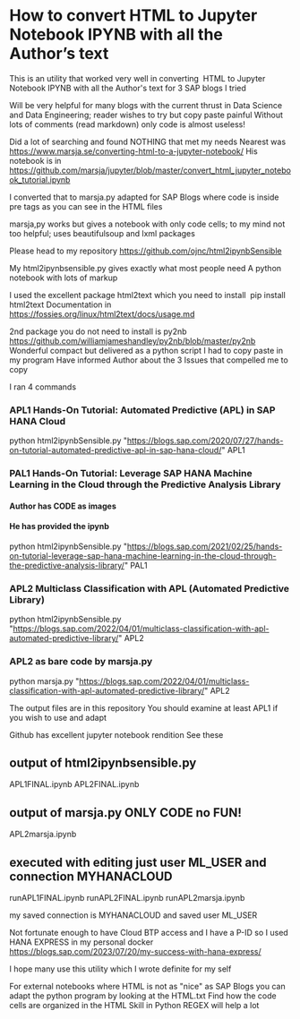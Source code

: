 # How to convert HTML to Jupyter Notebook IPYNB with all the Author’s text
This is an utility that worked very well in converting  HTML to Jupyter Notebook IPYNB with all the Author's text for 3 SAP blogs I tried

Will be very helpful for many blogs with the current thrust in Data Science and Data Engineering; reader wishes to try but copy paste painful
Without lots of comments (read markdown) only code is almost useless!


Did a lot of searching and found NOTHING that met my needs
Nearest was https://www.marsja.se/converting-html-to-a-jupyter-notebook/
His notebook is in https://github.com/marsja/jupyter/blob/master/convert_html_jupyter_notebook_tutorial.ipynb

I converted that to marsja.py adapted for SAP Blogs where code is
inside pre tags as you can see in the HTML files

marsja,py works but gives a notebook with only code cells;
to my mind not too helpful; uses beautifulsoup and lxml packages 

Please head to my repository https://github.com/ojnc/html2ipynbSensible

My html2ipynbsensible.py gives exactly what most people need
A python notebook with lots of markup

I used the excellent package html2text which you need to install 
pip install html2text
Documentation in https://fossies.org/linux/html2text/docs/usage.md

2nd package you do not need to install is py2nb https://github.com/williamjameshandley/py2nb/blob/master/py2nb
Wonderful compact but delivered as a python script
I had to copy paste in my program
Have informed Author about the 3 Issues that compelled me to copy


I ran 4 commands


### APL1 Hands-On Tutorial: Automated Predictive (APL) in SAP HANA Cloud
python html2ipynbSensible.py "https://blogs.sap.com/2020/07/27/hands-on-tutorial-automated-predictive-apl-in-sap-hana-cloud/" APL1

### PAL1 Hands-On Tutorial: Leverage SAP HANA Machine Learning in the Cloud through the Predictive Analysis Library
#### Author has CODE as images
#### He has provided the ipynb
python html2ipynbSensible.py "https://blogs.sap.com/2021/02/25/hands-on-tutorial-leverage-sap-hana-machine-learning-in-the-cloud-through-the-predictive-analysis-library/" PAL1

### APL2 Multiclass Classification with APL (Automated Predictive Library)
python html2ipynbSensible.py "https://blogs.sap.com/2022/04/01/multiclass-classification-with-apl-automated-predictive-library/" APL2

### APL2 as bare code by marsja.py
python marsja.py "https://blogs.sap.com/2022/04/01/multiclass-classification-with-apl-automated-predictive-library/" APL2

The output files are in this repository
You should examine at least APL1 if you wish to use and adapt

Github has excellent jupyter notebook rendition
See these
## output of html2ipynbsensible.py
APL1FINAL.ipynb
APL2FINAL.ipynb

## output of marsja.py ONLY CODE no FUN!
APL2marsja.ipynb


## executed with editing just user ML_USER and connection MYHANACLOUD 
runAPL1FINAL.ipynb
runAPL2FINAL.ipynb
runAPL2marsja.ipynb

my saved connection is MYHANACLOUD and saved user ML_USER

Not fortunate enough to have Cloud BTP access and I have a P-ID
so I used HANA EXPRESS in my personal docker
https://blogs.sap.com/2023/07/20/my-success-with-hana-express/

I hope many use this utility which I wrote definite for my self

For external notebooks where HTML is not as "nice" as SAP Blogs
you can adapt the python program by looking at the HTML.txt
Find how the code cells are organized in the HTML
Skill in Python REGEX will help a lot
